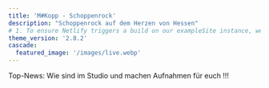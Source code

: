 ```yaml
---
title: 'M#Kopp - Schoppenrock'
description: "Schoppenrock auf dem Herzen von Hessen"
# 1. To ensure Netlify triggers a build on our exampleSite instance, we need to change a file in the exampleSite directory.
theme_version: '2.8.2'
cascade:
  featured_image: '/images/live.webp'
---
```


Top-News: Wie sind im Studio und machen Aufnahmen für euch !!!



